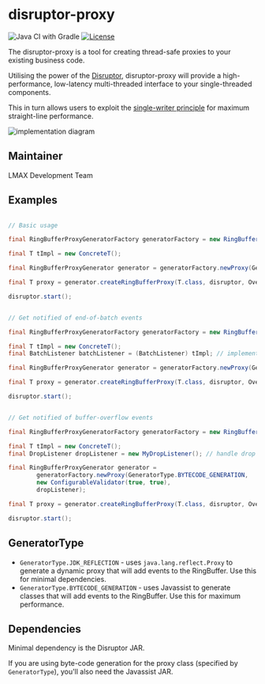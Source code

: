 # disruptor-proxy

![Java CI with Gradle](https://github.com/LMAX-Exchange/disruptor-proxy/workflows/Java%20CI%20with%20Gradle/badge.svg)
[![License](https://img.shields.io/github/license/LMAX-Exchange/disruptor-proxy)](https://github.com/LMAX-Exchange/disruptor-proxy/blob/master/LICENCE.txt)

The disruptor-proxy is a tool for creating thread-safe proxies to your existing business code.

Utilising the power of the [Disruptor](https://github.com/LMAX-Exchange/disruptor),
disruptor-proxy will provide a high-performance, low-latency multi-threaded interface
to your single-threaded components.

This in turn allows users to exploit the
[single-writer principle](http://mechanical-sympathy.blogspot.co.uk/2011/09/single-writer-principle.html)
for maximum straight-line performance.

![implementation diagram](https://raw.githubusercontent.com/LMAX-Exchange/disruptor-proxy/master/doc/DisruptorProxy.jpg)

## Maintainer


LMAX Development Team

## Examples

```java

// Basic usage

final RingBufferProxyGeneratorFactory generatorFactory = new RingBufferProxyGeneratorFactory();

final T tImpl = new ConcreteT();

final RingBufferProxyGenerator generator = generatorFactory.newProxy(GeneratorType.BYTECODE_GENERATION);

final T proxy = generator.createRingBufferProxy(T.class, disruptor, OverflowStrategy.DROP, tImpl);

disruptor.start();
```



```java

// Get notified of end-of-batch events

final RingBufferProxyGeneratorFactory generatorFactory = new RingBufferProxyGeneratorFactory();

final T tImpl = new ConcreteT();
final BatchListener batchListener = (BatchListener) tImpl; // implement BatchListener in your component

final RingBufferProxyGenerator generator = generatorFactory.newProxy(GeneratorType.BYTECODE_GENERATION);

final T proxy = generator.createRingBufferProxy(T.class, disruptor, OverflowStrategy.DROP, tImpl);

disruptor.start();
```



```java

// Get notified of buffer-overflow events

final RingBufferProxyGeneratorFactory generatorFactory = new RingBufferProxyGeneratorFactory();

final T tImpl = new ConcreteT();
final DropListener dropListener = new MyDropListener(); // handle drop events

final RingBufferProxyGenerator generator =
        generatorFactory.newProxy(GeneratorType.BYTECODE_GENERATION,
        new ConfigurableValidator(true, true),
        dropListener);

final T proxy = generator.createRingBufferProxy(T.class, disruptor, OverflowStrategy.DROP, tImpl);

disruptor.start();
```


## GeneratorType

* `GeneratorType.JDK_REFLECTION` - uses `java.lang.reflect.Proxy` to generate a dynamic proxy that will add events to the RingBuffer. Use this for minimal dependencies.
* `GeneratorType.BYTECODE_GENERATION` - uses Javassist to generate classes that will add events to the RingBuffer. Use this for maximum performance.


## Dependencies

Minimal dependency is the Disruptor JAR. 

If you are using byte-code generation for the proxy class (specified by `GeneratorType`), you'll also need the Javassist JAR.

